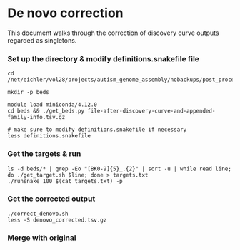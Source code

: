 # De novo correction
This document walks through the correction of discovery curve outputs regarded as singletons.


### Set up the directory & modify definitions.snakefile file
```shell
cd /net/eichler/vol28/projects/autism_genome_assembly/nobackups/post_processing/GRCh38/denovo_correction

mkdir -p beds

module load miniconda/4.12.0
cd beds && ./get_beds.py file-after-discovery-curve-and-appended-family-info.tsv.gz

# make sure to modify definitions.snakefile if necessary
less definitions.snakefile
``` 

### Get the targets & run
```shell
ls -d beds/* | grep -Eo "[BK0-9]{5}_.{2}" | sort -u | while read line; do ./get_target.sh $line; done > targets.txt
./runsnake 100 $(cat targets.txt) -p
```

### Get the corrected output
```shell
./correct_denovo.sh
less -S denovo_corrected.tsv.gz
```

### Merge with original
```shell

```